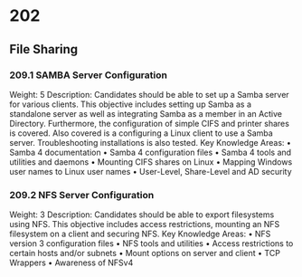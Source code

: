 # 202

## File Sharing

### 209.1 SAMBA Server Configuration

Weight: 5
Description: Candidates should be able to set up a Samba server for various clients. This objective includes setting up Samba as a standalone server as well as integrating Samba as a member in an Active Directory. Furthermore, the configuration of simple CIFS and printer shares is covered. Also covered is a configuring a Linux client to use a Samba server. Troubleshooting installations is also tested.
Key Knowledge Areas:
    • Samba 4 documentation
    • Samba 4 configuration files
    • Samba 4 tools and utilities and daemons
    • Mounting CIFS shares on Linux
    • Mapping Windows user names to Linux user names
    • User-Level, Share-Level and AD security

### 209.2 NFS Server Configuration

Weight: 3
Description: Candidates should be able to export filesystems using NFS. This objective includes access restrictions, mounting an NFS filesystem on a client and securing NFS.
Key Knowledge Areas:
    • NFS version 3 configuration files
    • NFS tools and utilities
    • Access restrictions to certain hosts and/or subnets
    • Mount options on server and client
    • TCP Wrappers
    • Awareness of NFSv4